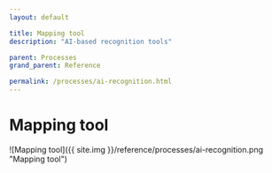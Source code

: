 ```yaml
---
layout: default

title: Mapping tool
description: "AI-based recognition tools"

parent: Processes
grand_parent: Reference

permalink: /processes/ai-recognition.html
---
```

# Mapping tool

![Mapping tool]({{ site.img }}/reference/processes/ai-recognition.png "Mapping tool") 
